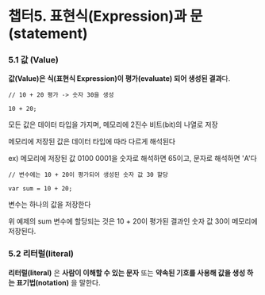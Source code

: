 # 챕터5. 표현식(Expression)과 문(statement)

  ### 5.1 값 (Value)
  
  **값(Value)은 식(표현식 Expression)이 평가(evaluate) 되어 생성된 결과**다.

```
// 10 + 20 평가 -> 숫자 30을 생성

10 + 20;
```

모든 값은 데이터 타입을 가지며, 메모리에 2진수 비트(bit)의 나열로 저장

메모리에 저장된 값은 데이터 타입에 따라 다르게 해석된다

ex) 메모리에 저장된 값 0100 0001을 숫자로 해석하면 65이고, 문자로 해석하면 'A'다

```
// 변수에는 10 + 20이 평가되어 생성된 숫자 값 30 할당

var sum = 10 + 20;
```

변수는 하나의 값을 저장한다

위 예제의 sum 변수에 할당되는 것은 10 + 20이 평가된 결과인 숫자 값 30이 메모리에 저장된다.


### 5.2 리터럴(literal)

**리터럴(literal)** 은 **사람이 이해할 수 있는 문자** 또는 **약속된 기호를 사용해 값을 생성 하는 표기법(notation)** 을 말한다.


